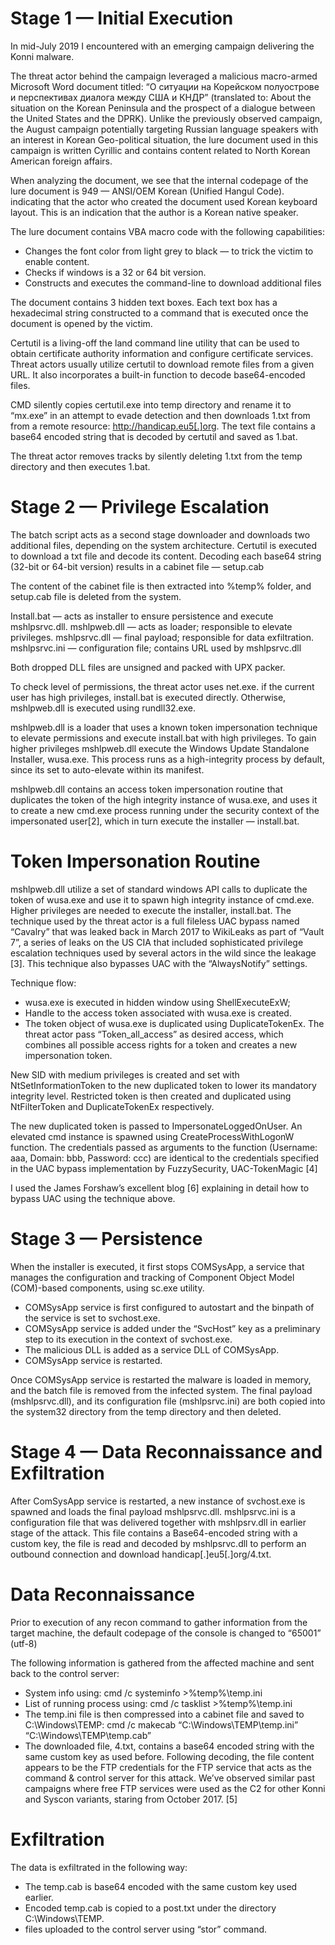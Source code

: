 # Stage 1 — Initial Execution
In mid-July 2019 I encountered with an emerging campaign delivering the Konni malware.

The threat actor behind the campaign leveraged a malicious macro-armed Microsoft Word document titled: “О ситуации на Корейском полуострове и перспективах диалога между США и КНДР” (translated to: About the situation on the Korean Peninsula and the prospect of a dialogue between the United States and the DPRK). Unlike the previously observed campaign, the August campaign potentially targeting Russian language speakers with an interest in Korean Geo-political situation, the lure document used in this campaign is written Cyrillic and contains content related to North Korean American foreign affairs.

When analyzing the document, we see that the internal codepage of the lure document is 949 — ANSI/OEM Korean (Unified Hangul Code). indicating that the actor who created the document used Korean keyboard layout. 
This is an indication that the author is a Korean native speaker.

The lure document contains VBA macro code with the following capabilities:
- Changes the font color from light grey to black — to trick the victim to enable content.
- Checks if windows is a 32 or 64 bit version.
- Constructs and executes the command-line to download additional files

The document contains 3 hidden text boxes. 
Each text box has a hexadecimal string constructed to a command that is executed once the document is opened by the victim.

Certutil is a living-off the land command line utility that can be used to obtain certificate authority information and configure certificate services. 
Threat actors usually utilize certutil to download remote files from a given URL. 
It also incorporates a built-in function to decode base64-encoded files.

CMD silently copies certutil.exe into temp directory and rename it to “mx.exe” in an attempt to evade detection and then downloads 1.txt from from a remote resource: http://handicap.eu5[.]org. 
The text file contains a base64 encoded string that is decoded by certutil and saved as 1.bat.

The threat actor removes tracks by silently deleting 1.txt from the temp directory and then executes 1.bat.

# Stage 2 — Privilege Escalation

The batch script acts as a second stage downloader and downloads two additional files, depending on the system architecture. Certutil is executed to download a txt file and decode its content. Decoding each base64 string (32-bit or 64-bit version) results in a cabinet file — setup.cab

The content of the cabinet file is then extracted into %temp% folder, and setup.cab file is deleted from the system.


Install.bat — acts as installer to ensure persistence and execute mshlpsrvc.dll.
mshlpweb.dll — acts as loader; responsible to elevate privileges.
mshlpsrvc.dll — final payload; responsible for data exfiltration.
mshlpsrvc.ini — configuration file; contains URL used by mshlpsrvc.dll

Both dropped DLL files are unsigned and packed with UPX packer.


To check level of permissions, the threat actor uses net.exe. if the current user has high privileges, install.bat is executed directly. Otherwise, mshlpweb.dll is executed using rundll32.exe.


mshlpweb.dll is a loader that uses a known token impersonation technique to elevate permissions and execute install.bat with high privileges. To gain higher privileges mshlpweb.dll execute the Windows Update Standalone Installer, wusa.exe. This process runs as a high-integrity process by default, since its set to auto-elevate within its manifest.


mshlpweb.dll contains an access token impersonation routine that duplicates the token of the high integrity instance of wusa.exe, and uses it to create a new cmd.exe process running under the security context of the impersonated user[2], which in turn execute the installer — install.bat.


# Token Impersonation Routine
mshlpweb.dll utilize a set of standard windows API calls to duplicate the token of wusa.exe and use it to spawn high integrity instance of cmd.exe. Higher privileges are needed to execute the installer, install.bat. The technique used by the threat actor is a full fileless UAC bypass named “Cavalry” that was leaked back in March 2017 to WikiLeaks as part of “Vault 7”, a series of leaks on the US CIA that included sophisticated privilege escalation techniques used by several actors in the wild since the leakage [3]. This technique also bypasses UAC with the “AlwaysNotify” settings.

Technique flow:
- wusa.exe is executed in hidden window using ShellExecuteExW;
- Handle to the access token associated with wusa.exe is created.
- The token object of wusa.exe is duplicated using DuplicateTokenEx. The threat actor pass “Token_all_access” as desired access, which combines all possible access rights for a token and creates a new impersonation token.

New SID with medium privileges is created and set with NtSetInformationToken to the new duplicated token to lower its mandatory integrity level.
Restricted token is then created and duplicated using NtFilterToken and DuplicateTokenEx respectively.

The new duplicated token is passed to ImpersonateLoggedOnUser.
An elevated cmd instance is spawned using CreateProcessWithLogonW function. The credentials passed as arguments to the function (Username: aaa, Domain: bbb, Password: ccc) are identical to the credentials specified in the UAC bypass implementation by FuzzySecurity, UAC-TokenMagic [4]

I used the James Forshaw’s excellent blog [6] explaining in detail how to bypass UAC using the technique above.


# Stage 3 — Persistence
When the installer is executed, it first stops COMSysApp, a service that manages the configuration and tracking of Component Object Model (COM)-based components, using sc.exe utility.
- COMSysApp service is first configured to autostart and the binpath of the service is set to svchost.exe.
- COMSysApp service is added under the “SvcHost” key as a preliminary step to its execution in the context of svchost.exe.
- The malicious DLL is added as a service DLL of COMSysApp.
- COMSysApp service is restarted.

Once COMSysApp service is restarted the malware is loaded in memory, and the batch file is removed from the infected system. The final payload (mshlpsrvc.dll), and its configuration file (mshlpsrvc.ini) are both copied into the system32 directory from the temp directory and then deleted.



# Stage 4 — Data Reconnaissance and Exfiltration
After ComSysApp service is restarted, a new instance of svchost.exe is spawned and loads the final payload mshlpsrvc.dll. mshlpsrvc.ini is a configuration file that was delivered together with mshlpsrv.dll in earlier stage of the attack. This file contains a Base64-encoded string with a custom key, the file is read and decoded by mshlpsrvc.dll to perform an outbound connection and download handicap[.]eu5[.]org/4.txt.


# Data Reconnaissance
Prior to execution of any recon command to gather information from the target machine, the default codepage of the console is changed to “65001” (utf-8)



The following information is gathered from the affected machine and sent back to the control server:
- System info using: cmd /c systeminfo >%temp%\temp.ini
- List of running process using: cmd /c tasklist >%temp%\temp.ini
- The temp.ini file is then compressed into a cabinet file and saved to C:\Windows\TEMP: cmd /c makecab “C:\Windows\TEMP\temp.ini” “C:\Windows\TEMP\temp.cab”
- The downloaded file, 4.txt, contains a base64 encoded string with the same custom key as used before. Following decoding, the file content appears to be the FTP credentials for the FTP service that acts as the command & control server for this attack. We’ve observed similar past campaigns where free FTP services were used as the C2 for other Konni and Syscon variants, staring from October 2017. [5]


# Exfiltration
The data is exfiltrated in the following way:
- The temp.cab is base64 encoded with the same custom key used earlier.
- Encoded temp.cab is copied to a post.txt under the directory C:\Windows\TEMP.
- files uploaded to the control server using “stor” command.